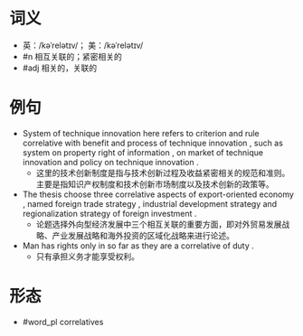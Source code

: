 # 词义
- 英：/kəˈrelətɪv/； 美：/kəˈrelətɪv/
- #n 相互关联的；紧密相关的
- #adj 相关的，关联的
# 例句
- System of technique innovation here refers to criterion and rule correlative with benefit and process of technique innovation , such as system on property right of information , on market of technique innovation and policy on technique innovation .
	- 这里的技术创新制度是指与技术创新过程及收益紧密相关的规范和准则。主要是指知识产权制度和技术创新市场制度以及技术创新的政策等。
- The thesis choose three correlative aspects of export-oriented economy , named foreign trade strategy , industrial development strategy and regionalization strategy of foreign investment .
	- 论题选择外向型经济发展中三个相互关联的重要方面，即对外贸易发展战略、产业发展战略和海外投资的区域化战略来进行论述。
- Man has rights only in so far as they are a correlative of duty .
	- 只有承担义务才能享受权利。
# 形态
- #word_pl correlatives
